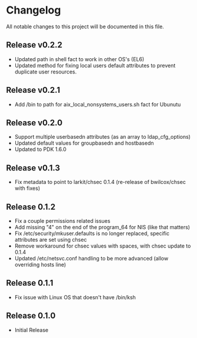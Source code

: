 # Changelog

All notable changes to this project will be documented in this file.

## Release v0.2.2

* Updated path in shell fact to work in other OS's (EL6)
* Updated method for fixing local users default attributes to prevent duplicate user resources.

## Release v0.2.1

* Add /bin to path for aix_local_nonsystems_users.sh fact for Ubunutu

## Release v0.2.0

* Support multiple userbasedn attributes (as an array to ldap_cfg_options)
* Updated default values for groupbasedn and hostbasedn
* Updated to PDK 1.6.0

## Release v0.1.3

* Fix metadata to point to larkit/chsec 0.1.4 (re-release of bwilcox/chsec with fixes)

## Release 0.1.2

* Fix a couple permissions related issues
* Add missing "4" on the end of the program_64 for NIS (like that matters)
* Fix /etc/security/mkuser.defaults is no longer replaced, specific attributes are set using chsec
* Remove workaround for chsec values with spaces, with chsec update to 0.1.4
* Updated /etc/netsvc.conf handling to be more advanced (allow overriding hosts line)

## Release 0.1.1

* Fix issue with Linux OS that doesn't have /bin/ksh

## Release 0.1.0

* Initial Release
